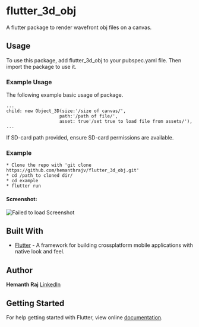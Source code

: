 # flutter_3d_obj

A flutter package to render wavefront obj files on a canvas.

## Usage

To use this package, add flutter_3d_obj to your pubspec.yaml file.
Then import the package to use it.

### Example Usage

The following example basic usage of package.

```
...
child: new Object_3D(size:'/size of canvas/',
                    path:'/path of file/',
                    asset: true'/set true to load file from assets/'),
...
```
If SD-card path provided, ensure SD-card permissions are available.

### Example
```
* Clone the repo with 'git clone https://github.com/hemanthrajv/flutter_3d_obj.git'
* cd /path to cloned dir/
* cd example
* flutter run
```
#### Screenshot:
![Failed to load Screenshot][logo]

[logo]: https://github.com/hemanthrajv/flutter_3d_obj/blob/master/screenshot.png


## Built With

* [Flutter](https://flutter.io) - A framework for building crossplatform mobile applications with native look and feel.


## Author

**Hemanth Raj**
[LinkedIn](https://www.linkedin.com/in/hemanthrajv)


## Getting Started

For help getting started with Flutter, view online [documentation](http://flutter.io/).